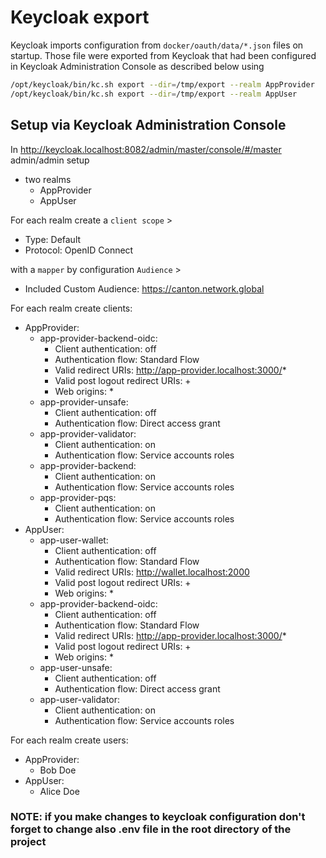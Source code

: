 # Keycloak export
Keycloak imports configuration from `docker/oauth/data/*.json` files on startup. Those file were exported from Keycloak that had been configured in Keycloak Administration Console as described below using 
```sh
/opt/keycloak/bin/kc.sh export --dir=/tmp/export --realm AppProvider
/opt/keycloak/bin/kc.sh export --dir=/tmp/export --realm AppUser
```

## Setup via Keycloak Administration Console
In http://keycloak.localhost:8082/admin/master/console/#/master admin/admin setup
- two realms
  - AppProvider
  - AppUser

For each realm create a `client scope` >
  - Type: Default
  - Protocol: OpenID Connect

with a `mapper` by configuration `Audience` >
  - Included Custom Audience: https://canton.network.global

For each realm create clients:
  - AppProvider:
    - app-provider-backend-oidc:
      - Client authentication: off
      - Authentication flow: Standard Flow
      - Valid redirect URIs: http://app-provider.localhost:3000/*
      - Valid post logout redirect URIs: +
      - Web origins: * 
    - app-provider-unsafe:
      - Client authentication: off
      - Authentication flow: Direct access grant  
    - app-provider-validator:
      - Client authentication: on
      - Authentication flow: Service accounts roles
    - app-provider-backend:
        - Client authentication: on
        - Authentication flow: Service accounts roles
    - app-provider-pqs:
        - Client authentication: on
        - Authentication flow: Service accounts roles
  - AppUser:
      - app-user-wallet:
          - Client authentication: off
          - Authentication flow: Standard Flow
          - Valid redirect URIs: http://wallet.localhost:2000
          - Valid post logout redirect URIs: +
          - Web origins: *
      - app-provider-backend-oidc:
          - Client authentication: off
          - Authentication flow: Standard Flow
          - Valid redirect URIs: http://app-provider.localhost:3000/*
          - Valid post logout redirect URIs: +
          - Web origins: *
      - app-user-unsafe:
          - Client authentication: off
          - Authentication flow: Direct access grant
      - app-user-validator:
          - Client authentication: on
          - Authentication flow: Service accounts roles 

For each realm create users:    
  - AppProvider:
    - Bob Doe
  - AppUser:
    - Alice Doe

### NOTE: if you make changes to keycloak configuration don't forget to change also .env file in the root directory of the project

